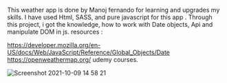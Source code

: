 This weather app is done by Manoj fernando for learning and upgrades my skills. I have used Html, SASS, and pure javascript for this app . Through this project, i got the knowledge, how to work with Date objects, Api and manipulate DOM in js.
resources :

https://developer.mozilla.org/en-US/docs/Web/JavaScript/Reference/Global_Objects/Date
https://openweathermap.org/
udemy courses.

![Screenshot 2021-10-09 14 58 21](https://user-images.githubusercontent.com/24775258/136658751-71586081-dfce-4799-ba0a-369c5d36784b.png)
